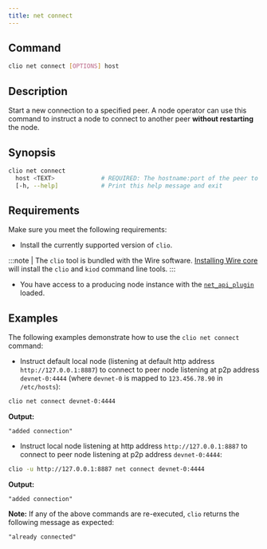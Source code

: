 ```yaml
---
title: net connect
---
```


## Command

```sh
clio net connect [OPTIONS] host
```

## Description

Start a new connection to a specified peer. A node operator can use this command to instruct a node to connect to another peer **without restarting** the node.

## Synopsis

```sh
clio net connect
  host <TEXT>             # REQUIRED: The hostname:port of the peer to connect to
  [-h, --help]            # Print this help message and exit
```

## Requirements

Make sure you meet the following requirements:

* Install the currently supported version of `clio`.

:::note
| The `clio` tool is bundled with the Wire software. [Installing Wire core](/docs/getting-started/install-dependencies.md) will install the `clio` and `kiod` command line tools.
:::

* You have access to a producing node instance with the [`net_api_plugin`](../../../nodeop/plugins/net-api-plugin.md) loaded.

## Examples

The following examples demonstrate how to use the `clio net connect` command:

* Instruct default local node (listening at default http address `http://127.0.0.1:8887`) to connect to peer node listening at p2p address `devnet-0:4444` (where `devnet-0` is mapped to `123.456.78.90` in `/etc/hosts`):

```sh
clio net connect devnet-0:4444
```

**Output:**

```console
"added connection"
```

* Instruct local node listening at http address `http://127.0.0.1:8887` to connect to peer node listening at p2p address `devnet-0:4444`:

```sh
clio -u http://127.0.0.1:8887 net connect devnet-0:4444
```

**Output:**

```console
"added connection"
```

**Note:** If any of the above commands are re-executed, `clio` returns the following message as expected:  

```console
"already connected"
```
